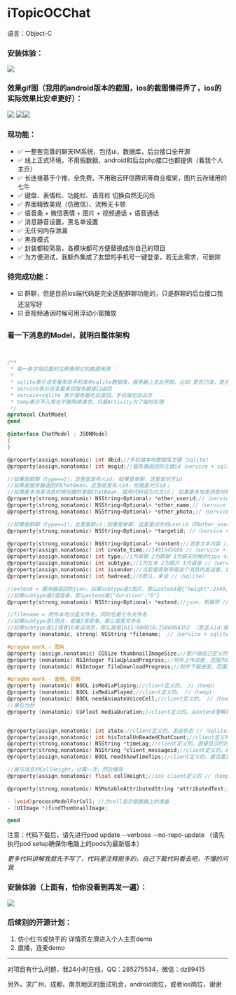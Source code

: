 # iTopicOCChat

语言：Object-C

### 安装体验：
<img src="https://api.itopic.com.cn/static/images/itopiccode_small.png">

### 效果gif图（我用的android版本的截图，ios的截图懒得弄了，ios的实际效果比安卓更好）：
![](http://qiniu.itopic.com.cn/chat1_final.gif)
![](http://qiniu.itopic.com.cn/chat4.gif)![](http://qiniu.itopic.com.cn/chat5_small.gif)
### 现功能：

- ✅ 一整套完善的聊天IM系统，包括ui，数据库，后台接口全开源
- ✅ 线上正式环境，不用假数据，android和后台php接口也都提供（看我个人主页）
- ✅ 长连接基于个推，全免费。不用融云环信腾讯等商业框架，图片云存储用的七牛
- ✅ 键盘、表情栏、功能栏、语音栏 切换自然无闪烁
- ✅ 界面精致美观（仿微信）、流畅无卡顿
- ✅ 语音条 + 微信表情 + 图片 + 视频通话 + 语音通话
- ✅ 消息静音设置，黑名单设置
- ✅ 无任何内存泄漏
- ✅ 黑夜模式
- ✅ 封装都较简易，各模块都可方便替换成你自己的项目
- ✅ 为方便测试，我额外集成了友盟的手机号一键登录，若无此需求，可删除

### 待完成功能：

- ☑️ 群聊，但是目前ios端代码是完全适配群聊功能的，只是群聊的后台接口我还没写好
- ☑️ 音视频通话时候可用浮动小窗播放


### 看一下消息的Model，就明白整体架构
```Objective-C


/**
 * 每一条字段后面的注释表明它的数据来源 ：
 *
 * sqlite表示该变量来自手机本地sqlite数据库，服务器上无此字段，比如 是否已读，是否发送成功
 * service表示该变量来自服务器接口返回
 * service+sqlite 表示服务器也会返回，手机端也会去存
 * temp表示不入库也不是网络请求，只是Activity为了临时处理
 */
@protocol ChatModel
@end

@interface ChatModel : JSONModel
{
}

@property(assign,nonatomic) int dbid;//手机端本地数据库主键（sqlite）
@property(assign,nonatomic) int msgid;//服务器返回的主键id（service + sqlite）

//如果是群聊（type==2），这里是发布人id; 如果是单聊，这里是对方id
//如果是服务器返回的ChatBean，这里是发布人id，也就是对方id；
//如果是本地发消息时候创建的单聊ChatBean，就用代码设为对方id； 如果是本地发消息时候创建的群聊ChatBean，就用代码设为自己
@property(strong,nonatomic) NSString<Optional> *other_userid;//（service + sqlite）
@property(strong,nonatomic) NSString<Optional> *other_name;//（service + sqlite）
@property(strong,nonatomic) NSString<Optional> *other_photo;//（service + sqlite）

//如果是群聊（type==2），这里是群id；如果是单聊，这里是对方的userid（同other_userid）
@property(strong,nonatomic) NSString<Optional> *targetid; //（service + sqlite）

@property(strong,nonatomic) NSString<Optional> *content;//消息文本内容 //（service + sqlite）
@property(assign,nonatomic) int create_time;//1491545686 //（service + sqlite）
@property(assign,nonatomic) int type;//1为单聊 2为群聊 3为聊天时候的tips 4系统通知 //（service + sqlite）
@property(assign,nonatomic) int subtype;//1为文本 2为图片 3为语音 //（service + sqlite）
@property(assign,nonatomic) int issender;//当前登录账号是这个消息的发送者，1==我发送的  //（sqlite）
@property(assign,nonatomic) int hadread;//0默认，未读 //（sqlite）

//extend = 服务器返回的json，如果subtype是1图片，那么extend是{"height":2340,"width":1080}
//如果subtype是2语音条，那么extend是{"duration":"6"}
@property(strong,nonatomic) NSString<Optional> *extend;//json，拓展项 //（service + sqlite）

//filename = 附件本地沙盒文件名，同时也是七牛文件名
//如果subtype是1图片，或者2语音条，那么就是文件名
//如果subtype是11或者10电话消息，那么就是1611:800018:1586864352 （发送人id:接受人id:时间戳）
@property (nonatomic, strong) NSString *filename;  //（service + sqlite）

#pragma mark - 图片
@property (assign,nonatomic) CGSize thumbnailImageSize;//客户端自己定义的，从extend解析出来的图片宽 //（temp)
@property (nonatomic) NSInteger fileUploadProgress;//附件上传进度，范围为0--100 //（temp)
@property (nonatomic) NSInteger fileDownloadProgress;//附件下载进度，范围为0--100 //（temp)

#pragma mark - 音频、视频
@property (nonatomic) BOOL isMediaPlaying;//client定义的。 //（temp)
@property (nonatomic) BOOL isMediaPlayed;//client定义的。 //（temp)
@property (nonatomic) BOOL needAnimateVoiceCell;//client定义的。 //（temp)
//单位为秒
@property (nonatomic) CGFloat mediaDuration;//client定义的。从extend里解析出来的 //（temp)


@property(assign,nonatomic) int state;//client定义的。发送状态 //（sqlite)
@property(assign,nonatomic) int hisTotalUnReadedChatCount;//client定义的。与这个人的所有的未读消息数量 //（sqlite)
@property(strong,nonatomic) NSString *timeLag;//client定义的。直接显示的时间 //（temp)
@property(strong,nonatomic) NSString *client_messageid;//client定义的。messageid //（service + sqlite）
@property(assign,nonatomic) BOOL needShowTimeTips;//client定义的。是否要显示时间tips //（temp)

//展示消息的CellHeight，计算一次，然后缓存
@property(assign,nonatomic) float cellHeight;//ios client定义的 //（temp)

@property(strong,nonatomic) NSMutableAttributedString *attributedText;//ios client定义的 //（temp)

- (void)processModelForCell; //为cell显示做数据上的准备
- (UIImage *)findThumbnailImage;

@end


```

注意：代码下载后，请先进行pod update --verbose --no-repo-update （请先执行pod setup确保你电脑上的pods为最新版本）

_更多代码讲解我就先不写了，代码里注释挺多的，自己下载代码看去吧，不懂的问我_

### 安装体验（上面有，怕你没看到再发一遍）：
<img src="https://api.itopic.com.cn/static/images/itopiccode_small.png">

### 后续别的开源计划：
1. 仿小红书或快手的 详情页左滑进入个人主页demo
2. 直播，连麦demo

___

对项目有什么问题，我24小时在线，QQ：285275534，微信：dz89415

另外，求广州、成都、南京地区的面试机会，android岗位，或者ios岗位，谢谢

